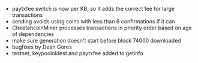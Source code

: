 * paytxfee switch is now per KB, so it adds the correct fee for large transactions
* sending avoids using coins with less than 6 confirmations if it can
* CheetahcoinMiner processes transactions in priority order based on age of dependencies
* make sure generation doesn't start before block 74000 downloaded
* bugfixes by Dean Gores
* testnet, keypoololdest and paytxfee added to getinfo
